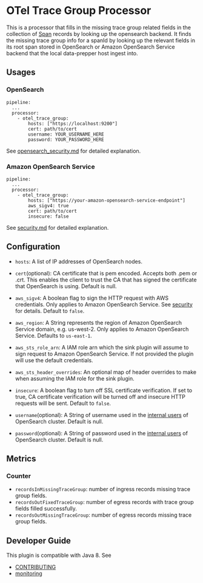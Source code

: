 # OTel Trace Group Processor

This is a processor that fills in the missing trace group related fields in the collection of [Span](../../data-prepper-api/src/main/java/com/amazon/dataprepper/model/trace/Span.java) records by looking up the opensearch backend.
It finds the missing trace group info for a spanId by looking up the relevant fields in its root span stored in OpenSearch or Amazon OpenSearch Service backend that the local data-prepper host ingest into.

## Usages

### OpenSearch

```
pipeline:
  ...
  processor:
    - otel_trace_group:
        hosts: ["https://localhost:9200"]
        cert: path/to/cert
        username: YOUR_USERNAME_HERE
        password: YOUR_PASSWORD_HERE
```

See [opensearch_security.md](../opensearch/opensearch_security.md) for detailed explanation.

### Amazon OpenSearch Service

```
pipeline:
  ...
  processor:
    - otel_trace_group:
        hosts: ["https://your-amazon-opensearch-service-endpoint"]
        aws_sigv4: true
        cert: path/to/cert
        insecure: false
```

See [security.md](https://github.com/opensearch-project/data-prepper/blob/main/data-prepper-plugins/opensearch/security.md) for detailed explanation.

## Configuration

- `hosts`: A list of IP addresses of OpenSearch nodes.

- `cert`(optional): CA certificate that is pem encoded. Accepts both .pem or .crt. This enables the client to trust the CA that has signed the certificate that OpenSearch is using.
Default is null.

- `aws_sigv4`: A boolean flag to sign the HTTP request with AWS credentials. Only applies to Amazon OpenSearch Service. See [security](security.md) for details. Default to `false`.

- `aws_region`: A String represents the region of Amazon OpenSearch Service domain, e.g. us-west-2. Only applies to Amazon OpenSearch Service. Defaults to `us-east-1`.

- `aws_sts_role_arn`: A IAM role arn which the sink plugin will assume to sign request to Amazon OpenSearch Service. If not provided the plugin will use the default credentials.

- `aws_sts_header_overrides`: An optional map of header overrides to make when assuming the IAM role for the sink plugin.

- `insecure`: A boolean flag to turn off SSL certificate verification. If set to true, CA certificate verification will be turned off and insecure HTTP requests will be sent. Default to `false`.

- `username`(optional): A String of username used in the [internal users](https://opensearch.org/docs/latest/security-plugin/access-control/users-roles) of OpenSearch cluster. Default is null.

- `password`(optional): A String of password used in the [internal users](https://opensearch.org/docs/latest/security-plugin/access-control/users-roles) of OpenSearch cluster. Default is null.

## Metrics

### Counter
- `recordsInMissingTraceGroup`: number of ingress records missing trace group fields.
- `recordsOutFixedTraceGroup`: number of egress records with trace group fields filled successfully.
- `recordsOutMissingTraceGroup`: number of egress records missing trace group fields.

## Developer Guide

This plugin is compatible with Java 8. See

- [CONTRIBUTING](https://github.com/opensearch-project/data-prepper/blob/main/CONTRIBUTING.md) 
- [monitoring](https://github.com/opensearch-project/data-prepper/blob/main/docs/monitoring.md)
